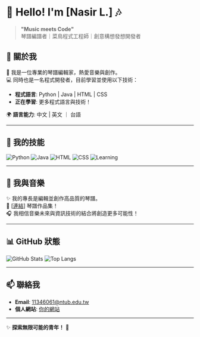 # 🎹 Hello! I'm [Nasir L.] 🎶

> **"Music meets Code"**  
> 琴譜編譜者｜菜鳥程式工程師｜創意構想發想開發者

## 🌟 關於我
🎼 我是一位專業的琴譜編輯家，熱愛音樂與創作。  
💻 同時也是一名程式開發者，目前學習並使用以下技術：  
- **程式語言**: Python | Java | HTML | CSS  
- **正在學習**: 更多程式語言與技術！

🌍 **語言能力**: 中文 | 英文 ｜ 台語 

---

## 🔧 我的技能
![Python](https://img.shields.io/badge/-Python-3776AB?logo=python&logoColor=white)
![Java](https://img.shields.io/badge/-Java-007396?logo=java&logoColor=white)
![HTML](https://img.shields.io/badge/-HTML-E34F26?logo=html5&logoColor=white)
![CSS](https://img.shields.io/badge/-CSS-1572B6?logo=css3&logoColor=white)
![Learning](https://img.shields.io/badge/-Learning_Always-brightgreen)

---

## 🎵 我與音樂
✨ 我的專長是編輯並創作高品質的琴譜。  
📖 [[連結](https://www.youtube.com/channel/UCqw0d4nonjhxN5laLTItqbg)] 琴譜作品集！  
🎧 我相信音樂未來與資訊技術的結合將創造更多可能性！

---

## 📊 GitHub 狀態
![GitHub Stats](https://github-readme-stats.vercel.app/api?username=yourusername&show_icons=true&hide=prs&count_private=true&theme=radical)
![Top Langs](https://github-readme-stats.vercel.app/api/top-langs/?username=yourusername&layout=compact&theme=radical)

---

## 📫 聯絡我
- **Email**: 11346061@ntub.edu.tw  
- **個人網站**: [你的網站](https://nasir1014.github.io)  

---

✨ **探索無限可能的青年！** 🎵
